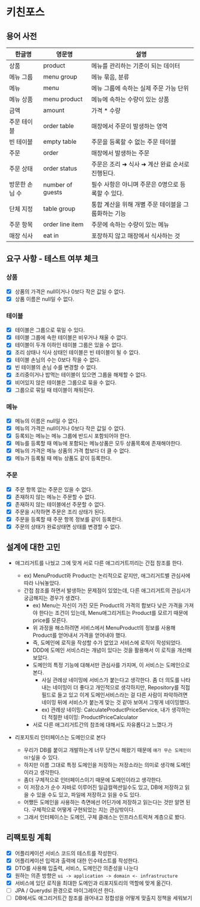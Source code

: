 # 키친포스

## 용어 사전

| 한글명 | 영문명 | 설명 |
| --- | --- | --- |
| 상품 | product | 메뉴를 관리하는 기준이 되는 데이터 |
| 메뉴 그룹 | menu group | 메뉴 묶음, 분류 |
| 메뉴 | menu | 메뉴 그룹에 속하는 실제 주문 가능 단위 |
| 메뉴 상품 | menu product | 메뉴에 속하는 수량이 있는 상품 |
| 금액 | amount | 가격 * 수량 |
| 주문 테이블 | order table | 매장에서 주문이 발생하는 영역 |
| 빈 테이블 | empty table | 주문을 등록할 수 없는 주문 테이블 |
| 주문 | order | 매장에서 발생하는 주문 |
| 주문 상태 | order status | 주문은 조리 ➜ 식사 ➜ 계산 완료 순서로 진행된다. |
| 방문한 손님 수 | number of guests | 필수 사항은 아니며 주문은 0명으로 등록할 수 있다. |
| 단체 지정 | table group | 통합 계산을 위해 개별 주문 테이블을 그룹화하는 기능 |
| 주문 항목 | order line item | 주문에 속하는 수량이 있는 메뉴 |
| 매장 식사 | eat in | 포장하지 않고 매장에서 식사하는 것 |

## 요구 사항 - 테스트 여부 체크

### 상품

- [x] 상품의 가격은 null이거나 0보다 작은 값일 수 없다.
- [x] 상품 이름은 null일 수 없다.

### 테이블

- [x] 테이블은 그룹으로 묶일 수 있다.
- [x] 테이블 그룹에 속한 테이블은 비우거나 채울 수 없다.
- [x] 테이블이 두개 이하인 테이블 그룹은 있을 수 없다.
- [x] 조리 상태나 식사 상태인 테이블은 빈 테이블이 될 수 없다.
- [x] 테이블 손님의 수는 0보다 작을 수 없다.
- [x] 빈 테이블의 손님 수를 변경할 수 없다.
- [x] 조리중이거나 밥먹는 테이블이 있으면 그룹을 해제할 수 없다.
- [x] 비어있지 않은 테이블은 그룹으로 묶을 수 없다.
- [x] 그룹으로 묶일 때 테이블이 채워진다.

### 메뉴

- [x] 메뉴의 이름은 null일 수 없다.
- [x] 메뉴의 가격은 null이거나 0보다 작은 값일 수 없다.
- [x] 등록되는 메뉴는 메뉴 그룹에 반드시 포함되어야 한다.
- [x] 메뉴를 등록할 때 메뉴에 포함되는 메뉴상품은 모두 상품목록에 존재해야한다.
- [x] 메뉴의 가격은 메뉴 상품의 가격 합보다 더 클 수 없다.
- [x] 메뉴가 등록될 때 메뉴 상품도 같이 등록한다.

### 주문

- [x] 주문 항목 없는 주문은 있을 수 없다.
- [x] 존재하지 않는 메뉴는 주문할 수 없다.
- [x] 존재하지 않는 테이블에선 주문할 수 없다.
- [x] 주문을 시작하면 주문은 조리 상태가 된다.
- [x] 주문을 등록할 때 주문 항목 정보를 같이 등록한다.
- [x] 주문의 상태가 완료상태면 상태를 변경할 수 없다.

## 설계에 대한 고민

- 애그리거트를 나눴고 그에 맞게 서로 다른 애그리거트끼리는 간접 참조를 한다.
    - ex) MenuProduct와 Product는 논리적으로 같지만, 애그리거트별 관심사에 따라 나눠놓았다.
    - 간접 참조를 하면서 발생하는 문제점이 있었는데, 다른 애그리거트의 관심시가 궁금해지는 경우가 생겼다.
        - ex) Menu는 자신이 가진 모든 Product의 가격의 합보다 낮은 가격을 가져야 한다는 조건이 있는데, Menu애그리거트는 Product를 모르기 때문에 price를 모른다.
        - 위 과정을 해소하려면 서비스에서 MenuProduct의 정보를 사용해 Product를 얻어내서 가격을 얻어내야 했다.
        - 즉, 도메인에 로직을 작성할 수가 없었고 서비스에 로직이 작성되었다.
        - DDD에 도메인 서비스라는 개념이 있다는 것을 활용해서 이 로직을 개선해보았다.
        - 도메인의 특정 기능에 대해서만 관심사를 가지며, 이 서비스는 도메인으로 본다.
            - 사실 관례상 네이밍에 서비스가 붙는다고 생각한다. 좀 더 의도를 나타내는 네이밍이 더 좋다고 개인적으로 생각하지만, Repository를 직접 필드로 들고 있고 이게 도메인서비스라는 걸 다른
              사람이 파악하려면 네이밍 뒤에 서비스가 붙는게 맞는 것 같아 보여서 그렇게 네이밍했다.
            - ex) 관례상 네이밍: CalculateProductPriceService, 내가 생각하는 더 적절한 네이밍: ProductPriceCalculator
        - 서로 다른 애그리거트간의 참조에 대해서도 자유롭다고 느꼈다.가

- 리포지토리 인터페이스는 도메인으로 본다
    - 우리가 DB를 붙이고 개발하는게 너무 당연시 해왔기 때문에 `얘가 무슨 도메인이야?`싶을 수 있다.
    - 하지만 이름 그대로 특정 도메인을 저장하는 저장소라는 의미로 생각해 도메인이라고 생각한다.
    - 좀더 구체적으로 인터페이스이기 때문에 도메인이라고 생각한다.
    - 이 저장소가 순수 자바로 이루어진 일급컬렉션일수도 있고, DB에 저장하고 읽을 수 있을 수도 있고, 파일에 저장하고 읽을 수도 있다.
    - 어쨌든 도메인을 사용하는 측면에선 어딘가에 저장하고 읽는다는 것만 알면 된다. 구체적으로 어떻게 구현되었는 지는 관심밖이다.
    - 그래서 인터페이스는 도메인, 구체 클래스는 인프라스트럭쳐 계층으로 봤다.

## 리팩토링 계획
- [x] 어플리케이션 서비스 코드의 테스트를 작성한다.
- [x] 어플리케이션 입력과 출력에 대한 인수테스트를 작성한다.
- [x] DTO를 사용해 입출력, 서비스, 도메인간 의존성을 나눈다
- [x] 원하는 의존 방향은 `ui -> application -> domain <- infrastructure`
- [x] 서비스에 있던 로직을 최대한 도메인과 리포지토리의 역할에 맞게 옮긴다.
- [ ] JPA / Querydsl 환경으로 마이그레이션 한다.
- [ ] DB에서도 애그리거트간 참조를 끊어내고 정합성을 어떻게 맞출지 정책을 세워보기
